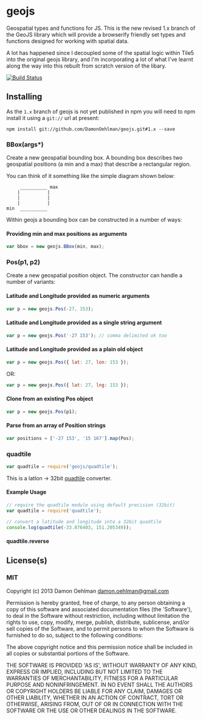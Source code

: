 # geojs

Geospatial types and functions for JS.  This is the new revised 1.x branch
of the GeoJS library which will provide a browserify friendly set types
and functions designed for working with spatial data.

A lot has happened since I decoupled some of the spatial logic within
Tile5 into the original geojs library, and I'm incorporating a lot of
what I've learnt along the way into this rebuilt from scratch version
of the libary.

[![Build Status](https://travis-ci.org/DamonOehlman/geojs.png?branch=master)](https://travis-ci.org/DamonOehlman/geojs)

## Installing

As the `1.x` branch of geojs is not yet published in npm you will need to
npm install it using a `git://` url at present:

```
npm install git://github.com/DamonOehlman/geojs.git#1.x --save
```

### BBox(args*)

Create a new geospatial bounding box.  A bounding box describes two 
geospatial positions (a min and a max) that  describe a rectangular region.

You can think of it something like the simple diagram shown below:

```
     __________ max
    |          |
    |          |
    |          |
min  __________

```

Within geojs a bounding box can be constructed in a number of ways:

#### Providing min and max positions as arguments

```js
var bbox = new geojs.BBox(min, max);
```

### Pos(p1, p2)

Create a new geospatial position object. The constructor can handle a number
of variants:

#### Latitude and Longitude provided as numeric arguments

```js
var p = new geojs.Pos(-27, 153);
```

#### Latitude and Longitude provided as a single string argument

```js
var p = new geojs.Pos('-27 153'); // comma delimited ok too
```

#### Latitude and Longitude provided as a plain old object

```js
var p = new geojs.Pos({ lat: 27, lon: 153 });
```

OR:

```js
var p = new geojs.Pos({ lat: 27, lng: 153 });
```

#### Clone from an existing Pos object

```js
var p = new geojs.Pos(p1);
```

#### Parse from an array of Position strings

```js
var positions = ['-27 153', '15 167'].map(Pos);
```

### quadtile

```js
var quadtile = require('geojs/quadtile');
```

This is a latlon -> 32bit
[quadtile](http://wiki.openstreetmap.org/wiki/QuadTiles) converter.

#### Example Usage

```js
// require the quadtile module using default precision (32bit)
var quadtile = require('quadtile');

// convert a latitude and longitude into a 32bit quadtile
console.log(quadtile(-33.876403, 151.205349));
```

#### quadtile.reverse

## License(s)

### MIT

Copyright (c) 2013 Damon Oehlman <damon.oehlman@gmail.com>

Permission is hereby granted, free of charge, to any person obtaining
a copy of this software and associated documentation files (the
'Software'), to deal in the Software without restriction, including
without limitation the rights to use, copy, modify, merge, publish,
distribute, sublicense, and/or sell copies of the Software, and to
permit persons to whom the Software is furnished to do so, subject to
the following conditions:

The above copyright notice and this permission notice shall be
included in all copies or substantial portions of the Software.

THE SOFTWARE IS PROVIDED 'AS IS', WITHOUT WARRANTY OF ANY KIND,
EXPRESS OR IMPLIED, INCLUDING BUT NOT LIMITED TO THE WARRANTIES OF
MERCHANTABILITY, FITNESS FOR A PARTICULAR PURPOSE AND NONINFRINGEMENT.
IN NO EVENT SHALL THE AUTHORS OR COPYRIGHT HOLDERS BE LIABLE FOR ANY
CLAIM, DAMAGES OR OTHER LIABILITY, WHETHER IN AN ACTION OF CONTRACT,
TORT OR OTHERWISE, ARISING FROM, OUT OF OR IN CONNECTION WITH THE
SOFTWARE OR THE USE OR OTHER DEALINGS IN THE SOFTWARE.
